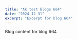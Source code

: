 ```yaml
---
title: "Ak test blogs 664"
date: "2024-12-31"
excerpt: "Excerpt for blog 664"
---
```


Blog content for blog 664